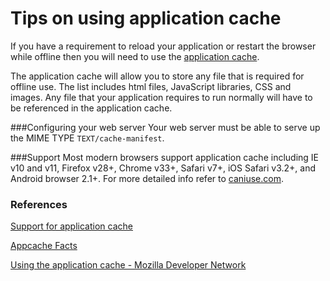 Tips on using application cache
===============================

If you have a requirement to reload your application or restart the browser while offline then you will need to use the [application cache](http://appcachefacts.info/). 

The application cache will allow you to store any file that is required for offline use. The list includes html files, JavaScript libraries, CSS and images. Any file that your application requires to run normally will have to be referenced in the application cache.

###Configuring your web server
Your web server must be able to serve up the MIME TYPE `TEXT/cache-manifest`. 

###Support
Most modern browsers support application cache including IE v10 and v11, Firefox v28+, Chrome v33+, Safari v7+, iOS Safari v3.2+, and Android browser 2.1+. For more detailed info refer to [caniuse.com](http://caniuse.com/#search=appcache).

### References

[Support for application cache](http://caniuse.com/#search=appcache)

[Appcache Facts](http://appcachefacts.info/) 

[Using the application cache - Mozilla Developer Network](https://developer.mozilla.org/en-US/docs/Web/HTML/Using_the_application_cache)